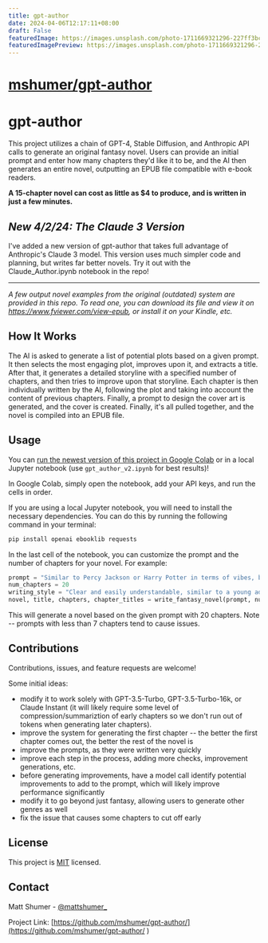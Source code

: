 ```yaml
---
title: gpt-author
date: 2024-04-06T12:17:11+08:00
draft: False
featuredImage: https://images.unsplash.com/photo-1711669321296-227ff3bc1318?ixid=M3w0NjAwMjJ8MHwxfHJhbmRvbXx8fHx8fHx8fDE3MTIzNzY5Njl8&ixlib=rb-4.0.3
featuredImagePreview: https://images.unsplash.com/photo-1711669321296-227ff3bc1318?ixid=M3w0NjAwMjJ8MHwxfHJhbmRvbXx8fHx8fHx8fDE3MTIzNzY5Njl8&ixlib=rb-4.0.3
---
```


# [mshumer/gpt-author](https://github.com/mshumer/gpt-author)

# gpt-author

This project utilizes a chain of GPT-4, Stable Diffusion, and Anthropic API calls to generate an original fantasy novel. Users can provide an initial prompt and enter how many chapters they'd like it to be, and the AI then generates an entire novel, outputting an EPUB file compatible with e-book readers.

**A 15-chapter novel can cost as little as $4 to produce, and is written in just a few minutes.**

## *New 4/2/24: The Claude 3 Version*
I've added a new version of gpt-author that takes full advantage of Anthropic's Claude 3 model. This version uses much simpler code and planning, but writes far better novels. Try it out with the Claude_Author.ipynb notebook in the repo!

---

*A few output novel examples from the original (outdated) system are provided in this repo. To read one, you can download its file and view it on https://www.fviewer.com/view-epub, or install it on your Kindle, etc.*

## How It Works

The AI is asked to generate a list of potential plots based on a given prompt. It then selects the most engaging plot, improves upon it, and extracts a title. After that, it generates a detailed storyline with a specified number of chapters, and then tries to improve upon that storyline. Each chapter is then individually written by the AI, following the plot and taking into account the content of previous chapters. Finally, a prompt to design the cover art is generated, and the cover is created. Finally, it's all pulled together, and the novel is compiled into an EPUB file.

## Usage

You can [run the newest version of this project in Google Colab](https://colab.research.google.com/drive/1dJ_WQ_4OTm2F6e6hpqVc6CUCW_jBNHMd?usp=sharing) or in a local Jupyter notebook (use `gpt_author_v2.ipynb` for best results)!

In Google Colab, simply open the notebook, add your API keys, and run the cells in order. 

If you are using a local Jupyter notebook, you will need to install the necessary dependencies. You can do this by running the following command in your terminal:

```bash
pip install openai ebooklib requests
```

In the last cell of the notebook, you can customize the prompt and the number of chapters for your novel. For example:

```python
prompt = "Similar to Percy Jackson or Harry Potter in terms of vibes, but a different plot entirely. Set in modern day. Add some element of technology to it."
num_chapters = 20
writing_style = "Clear and easily understandable, similar to a young adult novel. Highly descriptive and sometimes long-winded."
novel, title, chapters, chapter_titles = write_fantasy_novel(prompt, num_chapters, writing_style)
```

This will generate a novel based on the given prompt with 20 chapters. Note -- prompts with less than 7 chapters tend to cause issues.

## Contributions

Contributions, issues, and feature requests are welcome!

Some initial ideas:
- modify it to work solely with GPT-3.5-Turbo, GPT-3.5-Turbo-16k, or Claude Instant (it will likely require some level of compression/summariztion of early chapters so we don't run out of tokens when generating later chapters).
- improve the system for generating the first chapter -- the better the first chapter comes out, the better the rest of the novel is
- improve the prompts, as they were written very quickly
- improve each step in the process, adding more checks, improvement generations, etc.
- before generating improvements, have a model call identify potential improvements to add to the prompt, which will likely improve performance significantly
- modify it to go beyond just fantasy, allowing users to generate other genres as well
- fix the issue that causes some chapters to cut off early

## License

This project is [MIT](https://github.com/your_username/your_repository/blob/master/LICENSE) licensed.

## Contact

Matt Shumer - [@mattshumer_](https://twitter.com/mattshumer_)

Project Link: [https://github.com/mshumer/gpt-author/](https://github.com/mshumer/gpt-author/ )

